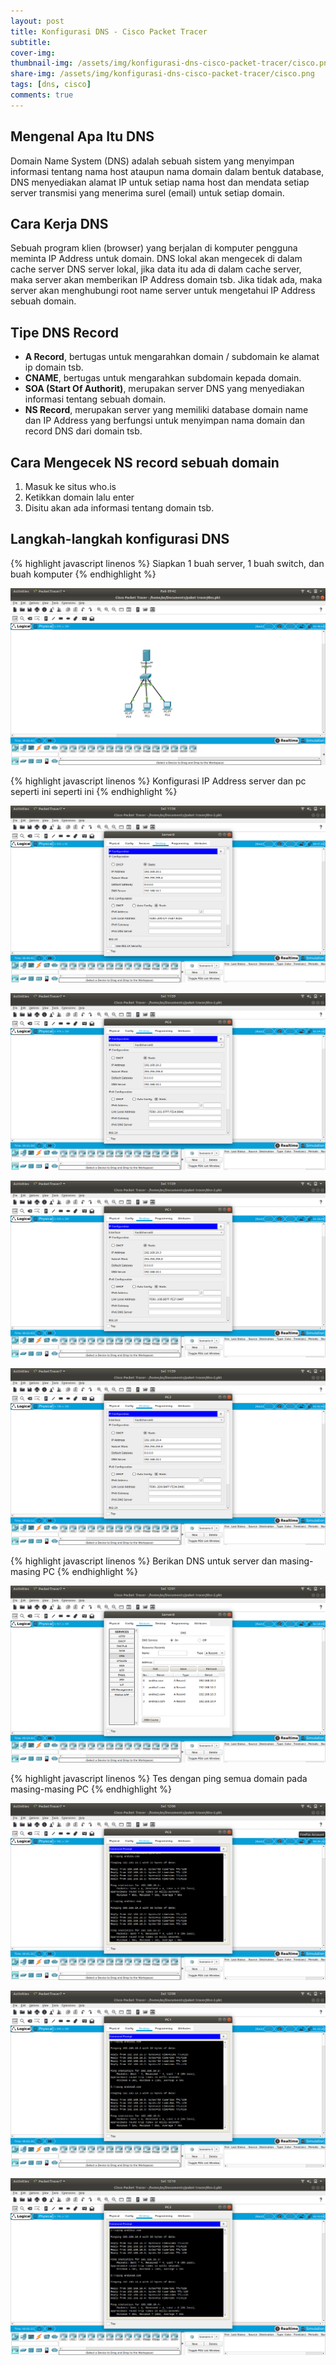 ```yaml
---
layout: post
title: Konfigurasi DNS - Cisco Packet Tracer
subtitle: 
cover-img: 
thumbnail-img: /assets/img/konfigurasi-dns-cisco-packet-tracer/cisco.png
share-img: /assets/img/konfigurasi-dns-cisco-packet-tracer/cisco.png
tags: [dns, cisco]
comments: true
---
```


## Mengenal Apa Itu DNS

Domain Name System (DNS) adalah sebuah sistem yang menyimpan informasi tentang nama host ataupun nama domain dalam bentuk database,
DNS menyediakan alamat IP untuk setiap nama host dan mendata setiap server transmisi yang menerima surel (email) untuk setiap domain.

## Cara Kerja DNS

Sebuah program klien (browser) yang berjalan di komputer pengguna meminta IP Address untuk domain.
DNS lokal akan mengecek di dalam cache server DNS server lokal, jika data itu ada di dalam cache server, maka server akan memberikan IP Address domain tsb.
Jika tidak ada, maka server akan menghubungi root name server untuk mengetahui IP Address sebuah domain.

## Tipe DNS Record

- **A Record**, bertugas untuk mengarahkan domain / subdomain ke alamat ip domain tsb.
- **CNAME**, bertugas untuk mengarahkan subdomain kepada domain.
- **SOA (Start Of Authorit)**, merupakan server DNS yang menyediakan informasi tentang sebuah domain.
- **NS Record**, merupakan server yang memiliki database domain name dan IP Address yang berfungsi untuk menyimpan nama domain dan record DNS dari domain tsb.

## Cara Mengecek NS record sebuah domain

1. Masuk ke situs who.is
2. Ketikkan domain lalu enter
3. Disitu akan ada informasi tentang domain tsb.

## Langkah-langkah konfigurasi DNS
{% highlight javascript linenos %}
Siapkan 1 buah server, 1 buah switch, dan  buah komputer
{% endhighlight %}

![cisco-dns-1](/assets/img/konfigurasi-dns-cisco-packet-tracer/cisco-dns-1.png)

{% highlight javascript linenos %}
Konfigurasi IP Address server dan pc seperti ini seperti ini
{% endhighlight %}

![cisco-dns-2](/assets/img/konfigurasi-dns-cisco-packet-tracer/cisco-dns-2.png)

![cisco-dns-3](/assets/img/konfigurasi-dns-cisco-packet-tracer/cisco-dns-3.png)

![cisco-dns-4](/assets/img/konfigurasi-dns-cisco-packet-tracer/cisco-dns-4.png)

![cisco-dns-5](/assets/img/konfigurasi-dns-cisco-packet-tracer/cisco-dns-5.png)

{% highlight javascript linenos %}
Berikan DNS untuk server dan masing-masing PC
{% endhighlight %}

![cisco-dns-6](/assets/img/konfigurasi-dns-cisco-packet-tracer/cisco-dns-6.png)

{% highlight javascript linenos %}
Tes dengan ping semua domain pada masing-masing PC
{% endhighlight %}

![cisco-dns-7](/assets/img/konfigurasi-dns-cisco-packet-tracer/cisco-dns-7.png)

![cisco-dns-8](/assets/img/konfigurasi-dns-cisco-packet-tracer/cisco-dns-8.png)

![cisco-dns-9](/assets/img/konfigurasi-dns-cisco-packet-tracer/cisco-dns-9.png)
